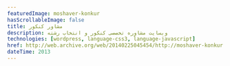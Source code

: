 ```yaml
---
featuredImage: moshaver-konkur
hasScrollableImage: false
title: مشاور کنکور
description: وبسایت مشاوره تخصصی کنکور و انتخاب رشته
technologies: [wordpress, language-css3, language-javascript]
href: http://web.archive.org/web/20140225045454/http://moshaver-konkur.ir/
dateTime: 2013
---
```

